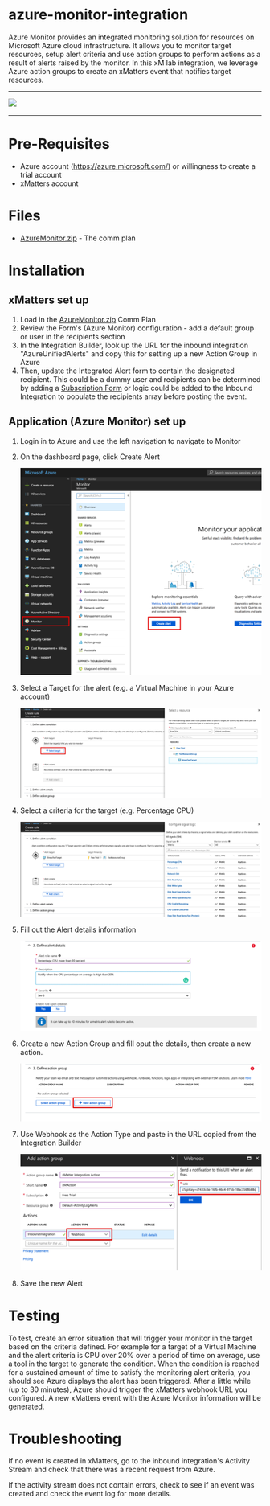 # azure-monitor-integration
Azure Monitor provides an integrated monitoring solution for resources on Microsoft Azure cloud infrastructure. It allows you to monitor target resources, setup alert criteria and use action groups to perform actions as a result of  alerts raised by the monitor. In this xM lab integration, we leverage Azure action groups to create an xMatters event that notifies target resources. 

---------

<kbd>
  <img src="https://github.com/xmatters/xMatters-Labs/raw/master/media/disclaimer.png">
</kbd>

---------

# Pre-Requisites
* Azure account (https://azure.microsoft.com/) or willingness to create a trial account
* xMatters account

# Files
* [AzureMonitor.zip](AzureMonitor.zip) - The comm plan

# Installation

## xMatters set up

1. Load in the [AzureMonitor.zip](AzureMonitor.zip) Comm Plan
2. Review the Form's (Azure Monitor) configuration - add a default group or user in the recipients section
3. In the Integration Builder, look up the URL for the inbound integration "AzureUnifiedAlerts" and copy this for setting up a new Action Group in Azure
4. Then, update the Integrated Alert form to contain the designated recipient. This could be a dummy user and recipients can be determined by adding a [Subscription Form](https://help.xmatters.com/OnDemand/xmodwelcome/communicationplanbuilder/subscriptionforms.htm?cshid=SubscriptionFormListPlace) or logic could be added to the Inbound Integration to populate the recipients array before posting the event.

## Application (Azure Monitor) set up

1. Login in to Azure and use the left navigation to navigate to Monitor
1. On the dashboard page, click Create Alert 

    <kbd>
    <img src="Images/1.png">
    </kbd>

1. Select a Target for the alert (e.g. a Virtual Machine in your Azure account)

    <kbd>
    <img src="Images/2.png">
    </kbd>

1. Select a criteria for the target (e.g. Percentage CPU)

    <kbd>
    <img src="Images/3.png">
    </kbd>

1. Fill out the Alert details information

    <kbd>
    <img src="Images/4.png">
    </kbd>

1. Create a new Action Group and fill oput the details, then create a new action. 

    <kbd>
    <img src="Images/5.png">
    </kbd>

1. Use Webhook as the Action Type and paste in the URL copied from the Integration Builder

    <kbd>
    <img src="Images/6.png">
    </kbd>

1. Save the new Alert
   
# Testing
To test, create an error situation that will trigger your monitor in the target based on the criteria defined. For example for a target of a Virtual Machine and the alert criteria is CPU over 20% over a period of time on average, use a tool in the target to generate the condition. When the condition is reached for a sustained amount of time to satisfy the monitoring alert criteria, you should see Azure displays the alert has been triggered. After a little while (up to 30 minutes), Azure should trigger the xMatters webhook URL you configured. A new xMatters event with the Azure Monitor information will be generated.

# Troubleshooting
If no event is created in xMatters, go to the inbound integration's Activity Stream and check that there was a recent request from Azure.

If the activity stream does not contain errors, check to see if an event was created and check the event log for more details.